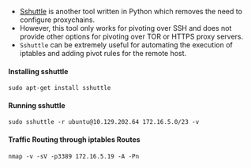 - [Sshuttle](https://github.com/sshuttle/sshuttle) is another tool written in Python which removes the need to configure proxychains. 
- However, this tool only works for pivoting over SSH and does not provide other options for pivoting over TOR or HTTPS proxy servers. 
- `Sshuttle` can be extremely useful for automating the execution of iptables and adding pivot rules for the remote host.
#### Installing sshuttle
```shell
sudo apt-get install sshuttle
```
#### Running sshuttle
```shell
sudo sshuttle -r ubuntu@10.129.202.64 172.16.5.0/23 -v 
```
#### Traffic Routing through iptables Routes
```shell
nmap -v -sV -p3389 172.16.5.19 -A -Pn
```
